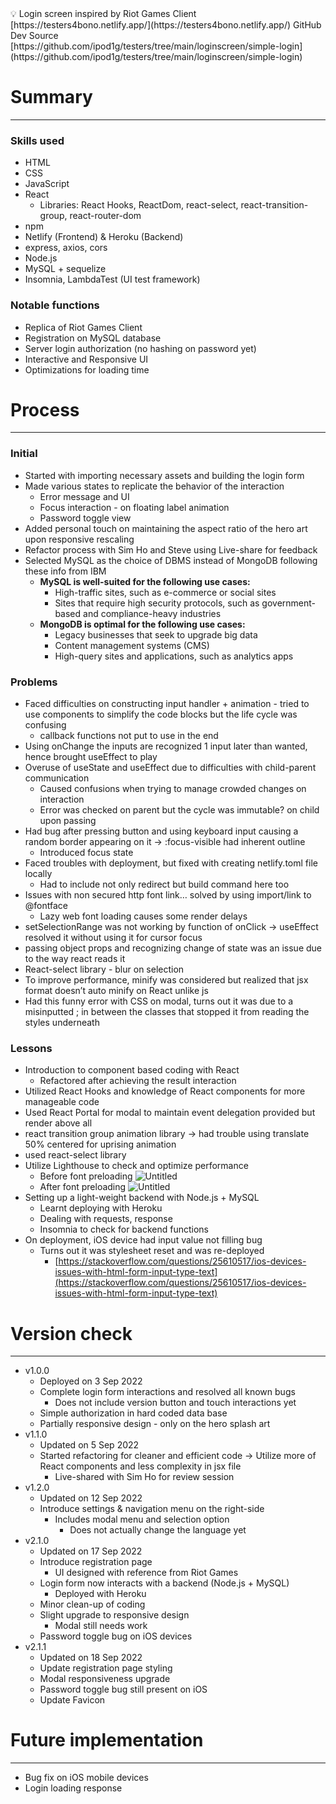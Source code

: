 <aside>
💡 Login screen inspired by Riot Games Client [https://testers4bono.netlify.app/](https://testers4bono.netlify.app/)
GitHub Dev Source [https://github.com/ipod1g/testers/tree/main/loginscreen/simple-login](https://github.com/ipod1g/testers/tree/main/loginscreen/simple-login)

</aside>

# Summary

---

### Skills used

-  HTML
-  CSS
-  JavaScript
-  React
   -  Libraries: React Hooks, ReactDom, react-select, react-transition-group, react-router-dom
-  npm
-  Netlify (Frontend) & Heroku (Backend)
-  express, axios, cors
-  Node.js
-  MySQL + sequelize
-  Insomnia, LambdaTest (UI test framework)

### Notable functions

-  Replica of Riot Games Client
-  Registration on MySQL database
-  Server login authorization (no hashing on password yet)
-  Interactive and Responsive UI
-  Optimizations for loading time

# Process

---

### Initial

-  Started with importing necessary assets and building the login form
-  Made various states to replicate the behavior of the interaction
   -  Error message and UI
   -  Focus interaction - on floating label animation
   -  Password toggle view
-  Added personal touch on maintaining the aspect ratio of the hero art upon responsive rescaling
-  Refactor process with Sim Ho and Steve using Live-share for feedback
-  Selected MySQL as the choice of DBMS instead of MongoDB following these info from IBM
   -  **MySQL is well-suited for the following use cases:**
      -  High-traffic sites, such as e-commerce or social sites
      -  Sites that require high security protocols, such as government-based and compliance-heavy industries
   -  **MongoDB is optimal for the following use cases:**
      -  Legacy businesses that seek to upgrade big data
      -  Content management systems (CMS)
      -  High-query sites and applications, such as analytics apps

### Problems

-  Faced difficulties on constructing input handler + animation - tried to use components to simplify the code blocks but the life cycle was confusing
   -  callback functions not put to use in the end
-  Using onChange the inputs are recognized 1 input later than wanted, hence brought useEffect to play
-  Overuse of useState and useEffect due to difficulties with child-parent communication
   -  Caused confusions when trying to manage crowded changes on interaction
   -  Error was checked on parent but the cycle was immutable? on child upon passing
-  Had bug after pressing button and using keyboard input causing a random border appearing on it → :focus-visible had inherent outline
   -  Introduced focus state
-  Faced troubles with deployment, but fixed with creating netlify.toml file locally
   -  Had to include not only redirect but build command here too
-  Issues with non secured http font link… solved by using import/link to @fontface
   -  Lazy web font loading causes some render delays
-  setSelectionRange was not working by function of onClick → useEffect resolved it without using it for cursor focus
-  passing object props and recognizing change of state was an issue due to the way react reads it
-  React-select library - blur on selection
-  To improve performance, minify was considered but realized that jsx format doesn’t auto minify on React unlike js
-  Had this funny error with CSS on modal, turns out it was due to a misinputted ; in between the classes that stopped it from reading the styles underneath

### Lessons

-  Introduction to component based coding with React
   -  Refactored after achieving the result interaction
-  Utilized React Hooks and knowledge of React components for more manageable code
-  Used React Portal for modal to maintain event delegation provided but render above all
-  react transition group animation library → had trouble using translate 50% centered for uprising animation
-  used react-select library
-  Utilize Lighthouse to check and optimize performance
   -  Before font preloading
      ![Untitled](https://s3-us-west-2.amazonaws.com/secure.notion-static.com/e0766cd5-1297-4139-8e89-e6e959e2fc2c/Untitled.png)
   -  After font preloading
      ![Untitled](https://s3-us-west-2.amazonaws.com/secure.notion-static.com/45e4e083-2dac-49ed-9b83-cb12ed166be1/Untitled.png)
-  Setting up a light-weight backend with Node.js + MySQL
   -  Learnt deploying with Heroku
   -  Dealing with requests, response
   -  Insomnia to check for backend functions
-  On deployment, iOS device had input value not filling bug
   -  Turns out it was stylesheet reset and was re-deployed
      -  [https://stackoverflow.com/questions/25610517/ios-devices-issues-with-html-form-input-type-text](https://stackoverflow.com/questions/25610517/ios-devices-issues-with-html-form-input-type-text)

# Version check

---

-  v1.0.0
   -  Deployed on 3 Sep 2022
   -  Complete login form interactions and resolved all known bugs
      -  Does not include version button and touch interactions yet
   -  Simple authorization in hard coded data base
   -  Partially responsive design - only on the hero splash art
-  v1.1.0
   -  Updated on 5 Sep 2022
   -  Started refactoring for cleaner and efficient code → Utilize more of React components and less complexity in jsx file
      -  Live-shared with Sim Ho for review session
-  v1.2.0
   -  Updated on 12 Sep 2022
   -  Introduce settings & navigation menu on the right-side
      -  Includes modal menu and selection option
         -  Does not actually change the language yet
-  v2.1.0
   -  Updated on 17 Sep 2022
   -  Introduce registration page
      -  UI designed with reference from Riot Games
   -  Login form now interacts with a backend (Node.js + MySQL)
      -  Deployed with Heroku
   -  Minor clean-up of coding
   -  Slight upgrade to responsive design
      -  Modal still needs work
   -  Password toggle bug on iOS devices
-  v2.1.1
   -  Updated on 18 Sep 2022
   -  Update registration page styling
   -  Modal responsiveness upgrade
   -  Password toggle bug still present on iOS
   -  Update Favicon

# Future implementation

---

-  Bug fix on iOS mobile devices
-  Login loading response
